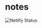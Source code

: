 # notes

![Netlify Status](https://api.netlify.com/api/v1/badges/222593ec-cbbd-46b5-8ac7-f088d8552ffc/deploy-status)
